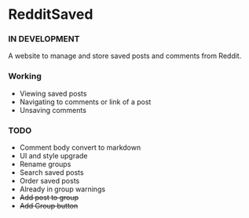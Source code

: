 # RedditSaved
### IN DEVELOPMENT
A website to manage and store saved posts and comments from Reddit.

### Working
* Viewing saved posts
* Navigating to comments or link of a post
* Unsaving comments

### TODO
* Comment body convert to markdown
* UI and style upgrade
* Rename groups
* Search saved posts
* Order saved posts
* Already in group warnings
* ~~Add post to group~~
* ~~Add Group button~~
